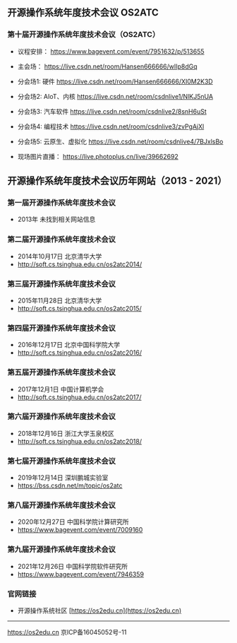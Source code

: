 ## 开源操作系统年度技术会议 OS2ATC

### 第十届开源操作系统年度技术会议（OS2ATC）
* 议程安排：
<https://www.bagevent.com/event/7951632/p/513655>

* 主会场：
<https://live.csdn.net/room/Hansen666666/wIIp8dGq>

* 分会场1: 硬件
<https://live.csdn.net/room/Hansen666666/XI0M2K3D>

* 分会场2: AIoT、内核
<https://live.csdn.net/room/csdnlive1/NlKJ5nUA>

* 分会场3: 汽车软件
<https://live.csdn.net/room/csdnlive2/8snH6uSt>

* 分会场4: 编程技术
<https://live.csdn.net/room/csdnlive3/zvPgAjXl>

* 分会场5: 云原生、虚拟化
<https://live.csdn.net/room/csdnlive4/7BJxlsBo>

* 现场图片直播：
<https://live.photoplus.cn/live/39662692>

## 开源操作系统年度技术会议历年网站（2013 - 2021） 

### 第一届开源操作系统年度技术会议
* 2013年 未找到相关网站信息

### 第二届开源操作系统年度技术会议
* 2014年10月17日 北京清华大学  
* <http://soft.cs.tsinghua.edu.cn/os2atc2014/>

### 第三届开源操作系统年度技术会议
* 2015年11月28日 北京清华大学  
* <http://soft.cs.tsinghua.edu.cn/os2atc2015/>

### 第四届开源操作系统年度技术会议
* 2016年12月17日 北京中国科学院大学  
* <http://soft.cs.tsinghua.edu.cn/os2atc2016/>

### 第五届开源操作系统年度技术会议
* 2017年12月1日 中国计算机学会  
* <http://soft.cs.tsinghua.edu.cn/os2atc2017/>

### 第六届开源操作系统年度技术会议
* 2018年12月16日 浙江大学玉泉校区  
* <http://soft.cs.tsinghua.edu.cn/os2atc2018/>

### 第七届开源操作系统年度技术会议
* 2019年12月14日 深圳鹏城实验室  
* <https://bss.csdn.net/m/topic/os2atc>

### 第八届开源操作系统年度技术会议
* 2020年12月27日 中国科学院计算研究所  
* <https://www.bagevent.com/event/7009160>

### 第九届开源操作系统年度技术会议
* 2021年12月26日 中国科学院软件研究所  
* <https://www.bagevent.com/event/7946359>

### 官网链接
* 开源操作系统社区 [https://os2edu.cn](https://os2edu.cn)

---
<https://os2edu.cn> 京ICP备16045052号-11
